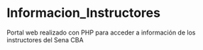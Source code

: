# Informacion_Instructores
Portal web realizado con PHP para acceder a información de los instructores del Sena CBA
